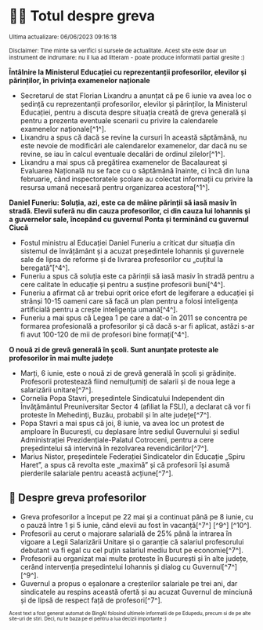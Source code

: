 # 👩‍🏫 Totul despre greva
<sub>Ultima actualizare: 06/06/2023 09:16:18</sub>

<sub>Disclaimer: Tine minte sa verifici si sursele de actualitate. Acest site este doar un instrument de indrumare: nu il lua ad litteram - poate produce informatii partial gresite :)</sub>

**Întâlnire la Ministerul Educației cu reprezentanții profesorilor, elevilor și părinților, în privința examenelor naționale**
- Secretarul de stat Florian Lixandru a anunțat că pe 6 iunie va avea loc o ședință cu reprezentanții profesorilor, elevilor și părinților, la Ministerul Educației, pentru a discuta despre situația creată de greva generală și pentru a prezenta eventuale scenarii cu privire la calendarele examenelor naționale[^1^].
- Lixandru a spus că dacă se revine la cursuri în această săptămână, nu este nevoie de modificări ale calendarelor examenelor, dar dacă nu se revine, se iau în calcul eventuale decalări de ordinul zilelor[^1^].
- Lixandru a mai spus că pregătirea examenelor de Bacalaureat și Evaluarea Națională nu se face cu o săptămână înainte, ci încă din luna februarie, când inspectoratele școlare au colectat informații cu privire la resursa umană necesară pentru organizarea acestora[^1^].

**Daniel Funeriu: Soluția, azi, este ca de mâine părinții să iasă masiv în stradă. Elevii suferă nu din cauza profesorilor, ci din cauza lui Iohannis și a guvernelor sale, începând cu guvernul Ponta și terminând cu guvernul Ciucă**
- Fostul ministru al Educației Daniel Funeriu a criticat dur situația din sistemul de învățământ și a acuzat președintele Iohannis și guvernele sale de lipsa de reforme și de livrarea profesorilor cu „cuțitul la beregată”[^4^].
- Funeriu a spus că soluția este ca părinții să iasă masiv în stradă pentru a cere calitate în educație și pentru a susține profesorii buni[^4^].
- Funeriu a afirmat că ar trebui oprit orice efort de legiferare a educației și strânși 10-15 oameni care să facă un plan pentru a folosi inteligența artificială pentru a crește inteligența umană[^4^].
- Funeriu a mai spus că Legea 1 pe care a dat-o în 2011 se concentra pe formarea profesională a profesorilor și că dacă s-ar fi aplicat, astăzi s-ar fi avut 100-120 de mii de profesori bine formați[^4^].

**O nouă zi de grevă generală în școli. Sunt anunțate proteste ale profesorilor în mai multe județe**
- Marți, 6 iunie, este o nouă zi de grevă generală în școli și grădinițe. Profesorii protestează fiind nemulțumiți de salarii și de noua lege a salarizării unitare[^7^].
- Cornelia Popa Stavri, președintele Sindicatului Independent din Învăţământul Preuniversitar Sector 4 (afiliat la FSLI), a declarat că vor fi proteste în Mehedinți, Buzău, probabil și în alte județe[^7^].
- Popa Stavri a mai spus că joi, 8 iunie, va avea loc un protest de amploare în București, cu deplasare între sediul Guvernului și sediul Administrației Prezidențiale-Palatul Cotroceni, pentru a cere președintelui să intervină în rezolvarea revendicărilor[^7^].
- Marius Nistor, președintele Federației Sindicatelor din Educație „Spiru Haret”, a spus că revolta este „maximă” și că profesorii își asumă pierderile salariale pentru această acțiune[^7^].

## 🏫 Despre greva profesorilor
- Greva profesorilor a început pe 22 mai și a continuat până pe 8 iunie, cu o pauză între 1 și 5 iunie, când elevii au fost în vacanță[^7^] [^9^] [^10^].
- Profesorii au cerut o majorare salarială de 25% până la intrarea în vigoare a Legii Salarizării Unitare și o garanție că salariul profesorului debutant va fi egal cu cel puțin salariul mediu brut pe economie[^7^].
- Profesorii au organizat mai multe proteste în București și în alte județe, cerând intervenția președintelui Iohannis și dialog cu Guvernul[^7^] [^9^].
- Guvernul a propus o eșalonare a creșterilor salariale pe trei ani, dar sindicatele au respins această ofertă și au acuzat Guvernul de minciună și de lipsă de respect față de profesori[^7^].


<sub><sub>Acest text a fost generat automat de BingAI folosind ultimele informatii de pe Edupedu, precum si de pe alte site-uri de stiri. Deci, nu te baza pe el pentru a lua decizii importante :)</sub></sub>